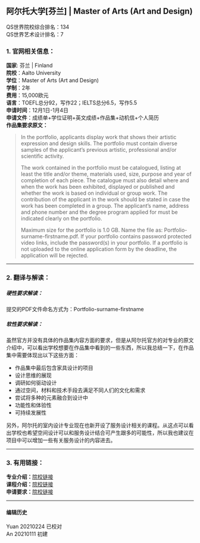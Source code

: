 ## 阿尔托大学[芬兰] | Master of Arts (Art and Design)

QS世界院校综合排名：134  
QS世界艺术设计排名：7  

### 1. 官网相关信息：

**国家**: 芬兰 | Finland  
**院校**：Aalto University  
**学位**：Master of Arts (Art and Design)  
**学制**：2年  
**费用**：15,000欧元  
**语言**：TOEFL总分92，写作22；IELTS总分6.5，写作5.5  
**申请时间**：12月1日-1月4日  
**申请文件**：成绩单+学位证明+英文成绩+作品集+动机信+个人简历  
**作品集要求原文：**   
> In the portfolio, applicants display work that shows their artistic expression and design skills. The portfolio must contain diverse samples of the applicant’s previous artistic, professional and/or scientific activity.   
>
> The work contained in the portfolio must be catalogued, listing at least the title and/or theme, materials used, size, purpose and year of completion of each piece. The catalogue must also detail where and when the work has been exhibited, displayed or published and whether the work is based on individual or group work. The contribution of the applicant in the work should be stated in case the work has been completed in a group. The applicant’s name, address and phone number and the degree program applied for must be indicated clearly on the portfolio.  
>
> Maximum size for the portfolio is 1.0 GB. Name the file as: Portfolio-surname-firstname.pdf. If your portfolio contains password protected video links, include the password(s) in your portfolio. If a portfolio is not uploaded to the online application form by the deadline, the application will be rejected.  



---


### 2. 翻译与解读：

##### 硬性要求解读：
提交的PDF文件命名方式为：Portfolio-surname-firstname


##### 软性要求解读：
虽然官方并没有具体的作品集内容方面的要求，但是从阿尔托官方的对专业的原文介绍中，可以看出学校想要在作品集中看到的一些东西，所以我总结一下，在作品集中需要体现出以下这些方面：  
- 作品集中最后包含家具设计的项目  
- 设计思维的展现  
- 调研如何驱动设计  
- 通过空间，材料和技术手段去满足不同人们的文化和需求  
- 尝试将多种的元素融合到设计中  
- 功能性和体验性  
- 可持续发展性  

另外，阿尔托的室内设计专业现在也新开设了服务设计相关的课程。从这点可以看出学校也希望空间设计可以和服务设计结合可产生跟多的可能性，所以我也建议在项目中可以增加一些有关服务设计的内容进去。  

---


### 3. 有用链接：

**专业介绍：**[院校链接](https://www.aalto.fi/en/study-options/masters-programme-in-interior-architecture)  
**课程介绍：**[院校链接](https://www.aalto.fi/en/study-options/masters-programme-in-interior-architecture)  
**申请要求：**[院校链接](https://into.aalto.fi/display/eninterm/Curriculum+2020-2022)



---


#### 编辑历史
Yuan 20210224 已校对  
An 20210111 初建  
